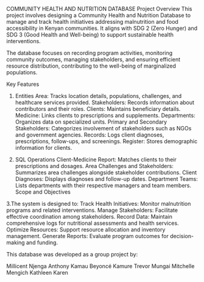 COMMUNITY HEALTH AND NUTRITION DATABASE
Project Overview
This project involves designing a Community Health and Nutrition Database to manage and track health initiatives addressing malnutrition and food accessibility in Kenyan communities. It aligns with SDG 2 (Zero Hunger) and SDG 3 (Good Health and Well-being) to support sustainable health interventions.

The database focuses on recording program activities, monitoring community outcomes, managing stakeholders, and ensuring efficient resource distribution, contributing to the well-being of marginalized populations.

Key Features
1. Entities
Area: Tracks location details, populations, challenges, and healthcare services provided.
Stakeholders: Records information about contributors and their roles.
Clients: Maintains beneficiary details.
Medicine: Links clients to prescriptions and supplements.
Departments: Organizes data on specialized units.
Primary and Secondary Stakeholders: Categorizes involvement of stakeholders such as NGOs and government agencies.
Records: Logs client diagnoses, prescriptions, follow-ups, and screenings.
Register: Stores demographic information for clients.

2. SQL Operations
Client-Medicine Report: Matches clients to their prescriptions and dosages.
Area Challenges and Stakeholders: Summarizes area challenges alongside stakeholder contributions.
Client Diagnoses: Displays diagnoses and follow-up dates.
Department Teams: Lists departments with their respective managers and team members.
Scope and Objectives

3.The system is designed to:
Track Health Initiatives: Monitor malnutrition programs and related interventions.
Manage Stakeholders: Facilitate effective coordination among stakeholders.
Record Data: Maintain comprehensive logs for nutritional assessments and health services.
Optimize Resources: Support resource allocation and inventory management.
Generate Reports: Evaluate program outcomes for decision-making and funding.

This database was developed as a group project by:

Millicent Njenga
Anthony Kamau
Beyoncé Kamure
Trevor Mungai
Mitchelle Mengich
Kathleen Karen
